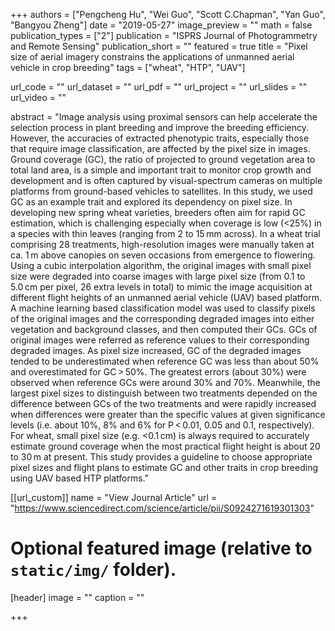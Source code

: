 +++
authors = ["Pengcheng Hu", "Wei Guo", "Scott C.Chapman", "Yan Guo", "Bangyou Zheng"]
date = "2019-05-27"
image_preview = ""
math = false
publication_types = ["2"]
publication = "ISPRS Journal of Photogrammetry and Remote Sensing"
publication_short = ""
featured = true
title = "Pixel size of aerial imagery constrains the applications of unmanned aerial vehicle in crop breeding"
tags = ["wheat", "HTP", "UAV"]

url_code = ""
url_dataset = ""
url_pdf = ""
url_project = ""
url_slides = ""
url_video = ""

abstract = "Image analysis using proximal sensors can help accelerate the selection process in plant breeding and improve the breeding efficiency. However, the accuracies of extracted phenotypic traits, especially those that require image classification, are affected by the pixel size in images. Ground coverage (GC), the ratio of projected to ground vegetation area to total land area, is a simple and important trait to monitor crop growth and development and is often captured by visual-spectrum cameras on multiple platforms from ground-based vehicles to satellites. In this study, we used GC as an example trait and explored its dependency on pixel size. In developing new spring wheat varieties, breeders often aim for rapid GC estimation, which is challenging especially when coverage is low (<25%) in a species with thin leaves (ranging from 2 to 15 mm across). In a wheat trial comprising 28 treatments, high-resolution images were manually taken at ca. 1 m above canopies on seven occasions from emergence to flowering. Using a cubic interpolation algorithm, the original images with small pixel size were degraded into coarse images with large pixel size (from 0.1 to 5.0 cm per pixel, 26 extra levels in total) to mimic the image acquisition at different flight heights of an unmanned aerial vehicle (UAV) based platform. A machine learning based classification model was used to classify pixels of the original images and the corresponding degraded images into either vegetation and background classes, and then computed their GCs. GCs of original images were referred as reference values to their corresponding degraded images. As pixel size increased, GC of the degraded images tended to be underestimated when reference GC was less than about 50% and overestimated for GC > 50%. The greatest errors (about 30%) were observed when reference GCs were around 30% and 70%. Meanwhile, the largest pixel sizes to distinguish between two treatments depended on the difference between GCs of the two treatments and were rapidly increased when differences were greater than the specific values at given significance levels (i.e. about 10%, 8% and 6% for P < 0.01, 0.05 and 0.1, respectively). For wheat, small pixel size (e.g. <0.1 cm) is always required to accurately estimate ground coverage when the most practical flight height is about 20 to 30 m at present. This study provides a guideline to choose appropriate pixel sizes and flight plans to estimate GC and other traits in crop breeding using UAV based HTP platforms."



[[url_custom]]
name = "View Journal Article"
url = "https://www.sciencedirect.com/science/article/pii/S0924271619301303"

# Optional featured image (relative to `static/img/` folder).
[header]
image = ""
caption = ""

+++
